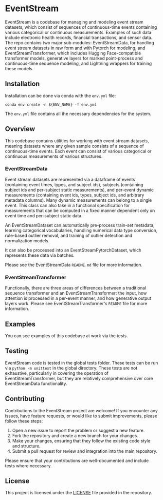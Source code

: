 # EventStream

EventStream is a codebase for managing and modeling event stream datasets, which consist of sequences of continuous-time events containing various categorical or continuous measurements. Examples of such data include electronic health records, financial transactions, and sensor data. The repo contains two major sub-modules: EventStreamData, for handling event stream datasets in raw form and with Pytorch for modeling, and EventStreamTransformer, which includes Hugging Face-compatible transformer models, generative layers for marked point-process and continuous-time sequence modeling, and Lightning wrappers for training these models.

## Installation

Installation can be done via conda with the `env.yml` file:

```
conda env create -n ${ENV_NAME} -f env.yml

```

The `env.yml` file contains all the necessary dependencies for the system.

## Overview

This codebase contains utilities for working with event stream datasets, meaning datasets where any given sample consists of a sequence of continuous-time events. Each event can consist of various categorical or continuous measurements of various structures.

### EventStreamData

Event stream datasets are represented via a dataframe of events (containing event times, types, and subject ids), subjects (containing subject ids and per-subject static measurements), and per-event dynamic measurements (containing event ids, types, subject ids, and arbitrary metadata columns). Many dynamic measurements can belong to a single event. This class can also take in a functional specification for measurements that can be computed in a fixed manner dependent only on event time and per-subject static data.

An EventStreamDataset can automatically pre-process train-set metadata, learning categorical vocabularies, handling numerical data type conversion, rule-based outlier removal, and training of outlier detection and normalization models.

It can also be processed into an EventStreamPytorchDataset, which represents these data via batches.

Please see the EventStreamData `README.md` file for more information.

### EventStreamTransformer

Functionally, there are three areas of differences between a traditional sequence transformer and an EventStreamTransformer: the input, how attention is processed in a per-event manner, and how generative output layers work. Please see EventStreamTransformer's `README` file for more information.

## Examples

You can see examples of this codebase at work via the tests.

## Testing

EventStream code is tested in the global tests folder. These tests can be run via `python -m unittest` in the global directory. These tests are not exhaustive, particularly in covering the operation of EventStreamTransformer, but they are relatively comprehensive over core EventStreamData functionality.

## Contributing

Contributions to the EventStream project are welcome! If you encounter any issues, have feature requests, or would like to submit improvements, please follow these steps:

1. Open a new issue to report the problem or suggest a new feature.
2. Fork the repository and create a new branch for your changes.
3. Make your changes, ensuring that they follow the existing code style and structure.
4. Submit a pull request for review and integration into the main repository.

Please ensure that your contributions are well-documented and include tests where necessary.

## License

This project is licensed under the [LICENSE](LICENSE) file provided in the repository.

